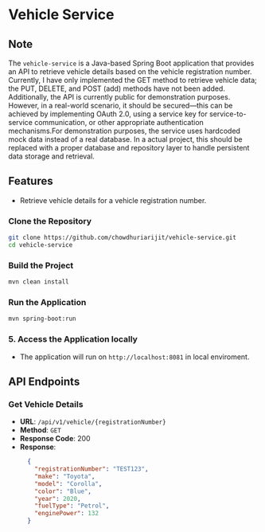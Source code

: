 
# Vehicle Service

## Note
The `vehicle-service` is a Java-based Spring Boot application that provides an API to retrieve vehicle details based on the vehicle registration number. Currently, I have only implemented the GET method to retrieve vehicle data; the PUT, DELETE, and POST (add) methods have not been added. Additionally, the API is currently public for demonstration purposes. However, in a real-world scenario, it should be secured—this can be achieved by implementing OAuth 2.0, using a service key for service-to-service communication, or other appropriate authentication mechanisms.For demonstration purposes, the service uses hardcoded mock data instead of a real database. In a actual project, this should be replaced with a proper database and repository layer to handle persistent data storage and retrieval.

## Features
- Retrieve vehicle details for a vehicle registration number.

### Clone the Repository
```bash
git clone https://github.com/chowdhuriarijit/vehicle-service.git
cd vehicle-service
```

### Build the Project
```bash
mvn clean install
```

### Run the Application
```bash
mvn spring-boot:run
```

### 5. Access the Application locally
- The application will run on `http://localhost:8081` in local enviroment.

## API Endpoints
### Get Vehicle Details
- **URL**: `/api/v1/vehicle/{registrationNumber}`
- **Method**: `GET`
- **Response Code**: 200
- **Response**:
  ```json
    {
      "registrationNumber": "TEST123",
      "make": "Toyota",
      "model": "Corolla",
      "color": "Blue",
      "year": 2020,
      "fuelType": "Petrol",
      "enginePower": 132
    }
  ```
